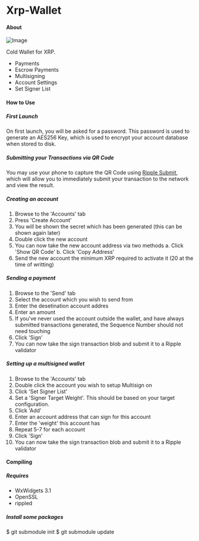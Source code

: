 # Xrp-Wallet

#### About

![Image](https://cloud.githubusercontent.com/assets/1327406/23770057/a87ecda8-0565-11e7-9886-094020fae4e4.png "Image")

Cold Wallet for XRP.

* Payments
* Escrow Payments
* Multisigning
* Account Settings
* Set Signer List


#### How to Use


##### First Launch

On first launch, you will be asked for a password. 
This password is used to generate an AES256 Key, which is used to encrypt your account database when stored to disk.

##### Submitting your Transactions via QR Code

You may use your phone to capture the QR Code using [Ripple Submit](https://binz.io/), which will allow you to immediately submit your transaction to the network and view the result.

##### Creating an account

1. Browse to the 'Accounts' tab
2. Press 'Create Account'
3. You will be shown the secret which has been generated (this can be shown again later)
4. Double click the new account
5. You can now take the new account address via two methods
  a. Click 'Show QR Code'
  b. Click 'Copy Address'
6. Send the new account the minimum XRP required to activate it (20 at the time of writting)


##### Sending a payment

1. Browse to the 'Send' tab
2. Select the account which you wish to send from
3. Enter the desetination account addres
4. Enter an amount
5. If you've never used the account outside the wallet, and have always submitted transactions generated, the Sequence Number should not need touching
6. Click 'Sign'
7. You can now take the sign transaction blob and submit it to a Ripple validator


##### Setting up a multisigned wallet

1. Browse to the 'Accounts' tab
2. Double click the account you wish to setup Multisign on
3. Click 'Set Signer List'
4. Set a 'Signer Target Weight'. This should be based on your target configuration.
5. Click 'Add'
6. Enter an account address that can sign for this account
7. Enter the 'weight' this account has
8. Repeat 5-7 for each account
9. Click 'Sign'
10. You can now take the sign transaction blob and submit it to a Ripple validator


#### Compiling

##### Requires

* WxWidgets 3.1
* OpenSSL
* rippled

##### Install some packages
$ git submodule init
$ git submodule update

